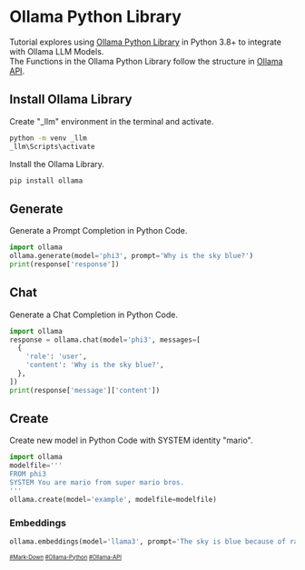 # Ollama Python Library
Tutorial explores using [Ollama Python Library](https://github.com/ollama/ollama-python)
in Python 3.8+ to integrate with Ollama LLM Models.  
The Functions in the Ollama Python Library follow the structure in [Ollama API](https://github.com/ollama/ollama/blob/main/docs/api.md).
## Install Ollama Library
Create "_llm" environment in the terminal and activate.
```bash
python -m venv _llm
_llm\Scripts\activate
```
Install the Ollama Library.
```bash
pip install ollama
```
## Generate
Generate a Prompt Completion in Python Code.
```python
import ollama
ollama.generate(model='phi3', prompt='Why is the sky blue?')
print(response['response'])
```
## Chat
Generate a Chat Completion in Python Code.
```python
import ollama
response = ollama.chat(model='phi3', messages=[
  {
    'role': 'user',
    'content': 'Why is the sky blue?',
  },
])
print(response['message']['content'])
```

## Create
Create new model in Python Code with SYSTEM identity "mario".
```Python
import ollama
modelfile='''
FROM phi3
SYSTEM You are mario from super mario bros.
'''
ollama.create(model='example', modelfile=modelfile)
```
### Embeddings
```python
ollama.embeddings(model='llama3', prompt='The sky is blue because of rayleigh scattering')
```
<sub><sub>
[#Mark-Down](https://daringfireball.net/projects/markdown)
[#Ollama-Python](https://github.com/ollama/ollama-python)
[#Ollama-API](https://github.com/ollama/ollama/blob/main/docs/api.md)
